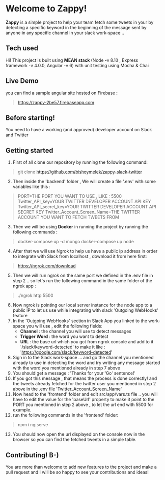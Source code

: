 # Welcome to Zappy!

**Zappy** is a simple project to help your team fetch some tweets in your by detecting a specific keyword in the beginning of the message sent by anyone in any specific channel in your slack work-space  ..

## Tech used
Hi! This project is built using **MEAN stack** (Node -v 8.10 , Express framework -v 4.0.0, Angular -v 6) with unit testing using Mocha & Chai

## Live Demo
you can find a sample angular site hosted on Firebase :

> https://zappy-2be57.firebaseapp.com

## Before starting!
You need to have a working (and approved) developer account on Slack and Twitter

## Getting started

 1. First of all clone our repository by running the following command:
> git clone https://github.com/bishoymelek/zappy-slack-twitter
2.  Then inside the 'backend' folder , We will create a file '.env' with some variables like this :
> PORT=THE PORT YOU WANT TO USE , LIKE : 5500
Twitter_API_key=YOUR TWITTER DEVELOPER ACCOUNT API KEY
Twitter_API_secret_key=YOUR TWITTER DEVELOPER ACCOUNT API SECRET KEY
 Twitter_Account_Screen_Name=THE TWITTER ACCOUNT YOU WANT TO FETCH TWEETS FROM

 3. Then we will be using **Docker** in running the project by running the following commands :
 > docker-compose up -d mongo
 > docker-compose up node
 >
 4. After that we will use Ngrok to help us have a public ip address in order to integrate with Slack from localhost , download it from here first:
 > https://ngrok.com/download
 5. Then we will run ngrok on the same port we defined in the .env file in step 2 .. so let's run the following command in the same folder of the ngrok app :
 > ./ngrok http 5500
 6. Now ngrok is pointing our local server instance for the node app to a public IP to let us use while integrating with slack 'Outgoing WebHooks' feature
 7. In the 'Outgoing WebHooks' section in Slack App you linked to the work-space you will use , edit the following fields:
	- **Channel** : the channel you will use to detect messages
	- **Trigger Word** : the word you want to detect
	- **URL** : the base url which you got from ngrok console and add to it '/slack/keyword-detected' to make it like : 'https://google.com/slack/keyword-detected'
 8. Sign in to the Slack work-space ... and go the channel you mentioned already to use in detecting the word and try writing any message started with the word you mentioned already in step 7 above
 9. You should get a message : 'Thanks for your 'Go' sentence!'
 10. If you got this message , that means the process is done correctly! and the tweets already fetched for the twitter user you mentioned in step 2 above in the .env file 'Twitter_Account_Screen_Name'
 11. Now head to the 'frontend' folder and edit src/app/vars.ts file .. you will have to edit the value for the 'baseUrl' property to make it point to the PORT you mentioned in step 2 above , to let the url end with 5500 for example.
 12. run the following commands in the 'frontend' folder:
 > npm i
 > ng serve
 13. You should now open the url displayed on the console now in the browser so you can find the fetched tweets in a simple table.

## Contributing! B-)
You are more than welcome to add new features to the project and make a pull request and I will be so happy to see your contributions and ideas!
```
